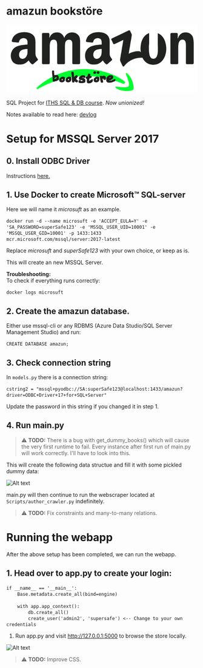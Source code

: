 # **amazun bookstöre**

![logo, copyright infingement intended](Assets/Img/fancy_logo.png)

SQL Project for <a href="https://github.com/wlinds/ITHS-AI22-RDBMS">ITHS SQL & DB course</a>. *Now unionized!*


Notes available to read here: [devlog](notes.ipynb)


# **Setup for MSSQL Server 2017**

## 0. Install ODBC Driver
Instructions <a href="https://learn.microsoft.com/en-us/sql/connect/odbc/download-odbc-driver-for-sql-server?view=sql-server-ver16">here.</a>

## 1. Use Docker to create Microsoft™ SQL-server
Here we will name it *microsuft* as an example.

```
docker run -d --name microsuft -e 'ACCEPT_EULA=Y' -e 'SA_PASSWORD=superSafe123' -e 'MSSQL_USER_UID=10001' -e 'MSSQL_USER_GID=10001' -p 1433:1433 mcr.microsoft.com/mssql/server:2017-latest

````
Replace *microsuft* and *superSafe123* with your own choice, or keep as is.

This will create an new MSSQL Server.

**Troubleshooting:**\
To check if everything runs correctly:
```
docker logs microsuft
```


## 2. Create the **amazun** database.

Either use mssql-cli or any RDBMS (Azure Data Studio/SQL Server Management Studio) and run:

```
CREATE DATABASE amazun;
```

## 3. Check connection string

In <code>models.py</code> there is a connection string:

````
cstring2 = "mssql+pyodbc://SA:superSafe123@localhost:1433/amazun?driver=ODBC+Driver+17+for+SQL+Server"
````

Update the password in this string if you changed it in step 1.

## 4. Run main.py

>⚠️ **TODO:** There is a bug with get_dummy_books() which will cause the very first runtime to fail. Every instance after first run of main.py will work correctly.
I'll have to look into this.

This will create the following data structue and fill it with some pickled dummy data:


![Alt text](dbschema2.png)



main.py will then continue to run the webscraper located at <code>Scripts/author_crawler.py</code> indefinitely.

>⚠️ **TODO:** Fix constraints and many-to-many relations.


# **Running the webapp**
After the above setup has been completed, we can run the webapp.

## 1. Head over to **app.py** to create your login:

```
if __name__ == '__main__':
    Base.metadata.create_all(bind=engine)

    with app.app_context():
        db.create_all()
        create_user('admin2', 'supersafe') <-- Change to your own credentials
```

1. Run app.py and visit http://127.0.0.1:5000 to browse the store locally.

![Alt text](example-store.png)

>⚠️ **TODO:** Improve CSS.
